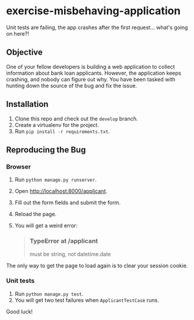 # exercise-misbehaving-application
Unit tests are failing, the app crashes after the first request... what's going on here?!

## Objective
One of your fellow developers is building a web application to collect information about bank loan applicants.  However,
  the application keeps crashing, and nobody can figure out why.  You have been tasked with hunting down the source of
  the bug and fix the issue.

## Installation
1. Clone this repo and check out the `develop` branch.
2. Create a virtualenv for the project.
3. Run `pip install -r requirements.txt`.

## Reproducing the Bug
### Browser
1. Run `python manage.py runserver`.
2. Open <http://localhost:8000/applicant>.
3. Fill out the form fields and submit the form.
4. Reload the page.
5. You will get a weird error:

    > ### TypeError at /applicant  
    > must be string, not datetime.date
     
The only way to get the page to load again is to clear your session cookie.
    
### Unit tests
1. Run `python manage.py test`.
2. You will get two test failures when `ApplicantTestCase` runs.

Good luck!